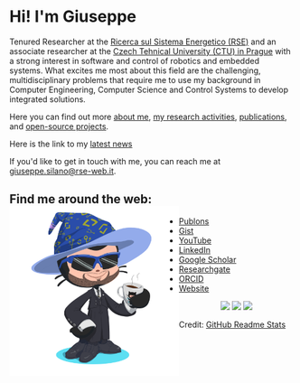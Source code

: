 # Hi! I'm Giuseppe

Tenured Researcher at the [Ricerca sul Sistema Energetico (RSE)](https://www.rse-web.it/) and an associate researcher at the [Czech Tehnical University (CTU) in Prague](http://mrs.felk.cvut.cz/) with a strong interest in software and control of robotics and embedded systems. What excites me most about this field are the challenging, multidisciplinary problems that require me to use my background in Computer Engineering, Computer Science and Control Systems to develop integrated solutions. 

Here you can find out more [about me](https://giuseppesilano.net/cv.html), [my research activities](https://giuseppesilano.net/research.html), [publications](https://giuseppesilano.net/publications.html), and [open-source projects](https://giuseppesilano.net/software.html).

Here is the link to my [latest news](https://giuseppesilano.net/highlights.html)

If you'd like to get in touch with me, you can reach me at <giuseppe.silano@rse-web.it>.

## Find me around the web: <a href="https://giuseppesilano.net/cv.html"><img align="left" width="300" height="300" src="https://github.com/gsilano/gsilano/blob/master/octocat_transparent.png"></a>
- <a href="https://publons.com/researcher/1667164/giuseppe-silano/">Publons</a> 
- <a href="https://gist.github.com/gsilano">Gist</a> 
- <a href="https://www.youtube.com/channel/UC33d3qW1EU4jH1fi36Hzc1Q">YouTube</a> 
- <a href="https://www.linkedin.com/in/giuseppe-silano-235370b5/?locale=en_US">LinkedIn</a> 
- <a href="https://scholar.google.it/citations?user=lrTdWB0AAAAJ&hl=en">Google Scholar</a> 
- <a href="https://www.researchgate.net/profile/Giuseppe_Silano">Researchgate</a> 
- <a href="https://orcid.org/0000-0002-6816-6002">ORCID</a> 
- <a href="https://giuseppesilano.net">Website</a> 

<p align="center">
<img height="auto" width="55%" src ="https://github-readme-stats.vercel.app/api?username=gsilano&show_icons=true&count_private=true&theme=dark&hide_border=true&bg_color=00000000">
<img height="auto" width="43%" src ="https://github-readme-stats.vercel.app/api/top-langs/?username=gsilano&layout=compact&hide_border=true&theme=dark&bg_color=00000000&langs_count=6&hide=jupyter%20notebook,tex,css,php">
<img src ="https://github-readme-streak-stats.herokuapp.com?user=gsilano&theme=dark&hide_border=true&background=FFFFFF00">
</p>

Credit: [GitHub Readme Stats](https://github.com/anuraghazra/github-readme-stats)
